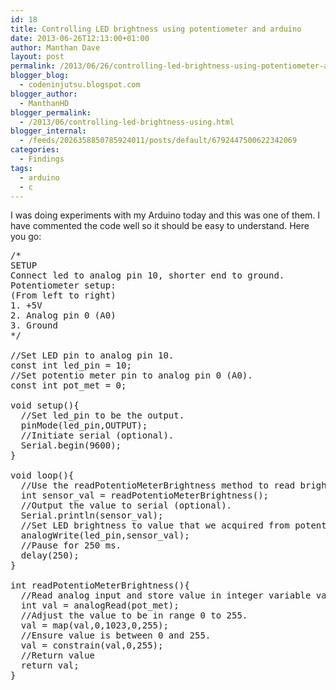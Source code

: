 ```yaml
---
id: 18
title: Controlling LED brightness using potentiometer and arduino
date: 2013-06-26T12:13:00+01:00
author: Manthan Dave
layout: post
permalink: /2013/06/26/controlling-led-brightness-using-potentiometer-and-arduino/
blogger_blog:
  - codeninjutsu.blogspot.com
blogger_author:
  - ManthanHD
blogger_permalink:
  - /2013/06/controlling-led-brightness-using.html
blogger_internal:
  - /feeds/2026358850785924011/posts/default/6792447500622342069
categories:
  - Findings
tags:
  - arduino
  - c
---
```

I was doing experiments with my Arduino today and this was one of them. I have commented the code well so it should be easy to understand. Here you go:<!--more-->
<pre>/*
SETUP
Connect led to analog pin 10, shorter end to ground.
Potentiometer setup:
(From left to right)
1. +5V
2. Analog pin 0 (A0)
3. Ground
*/

//Set LED pin to analog pin 10.
const int led_pin = 10;
//Set potentio meter pin to analog pin 0 (A0).
const int pot_met = 0;

void setup(){
  //Set led_pin to be the output.
  pinMode(led_pin,OUTPUT);
  //Initiate serial (optional).
  Serial.begin(9600);
}

void loop(){
  //Use the readPotentioMeterBrightness method to read brightness value.
  int sensor_val = readPotentioMeterBrightness();
  //Output the value to serial (optional).
  Serial.println(sensor_val);
  //Set LED brightness to value that we acquired from potentiometer.
  analogWrite(led_pin,sensor_val);
  //Pause for 250 ms.
  delay(250);
}

int readPotentioMeterBrightness(){
  //Read analog input and store value in integer variable val
  int val = analogRead(pot_met);
  //Adjust the value to be in range 0 to 255.
  val = map(val,0,1023,0,255);
  //Ensure value is between 0 and 255. 
  val = constrain(val,0,255);
  //Return value
  return val;
}</pre>
&nbsp;